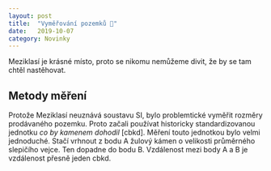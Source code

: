 ```yaml
---
layout: post
title:  "Vyměřování pozemků 📐"
date:   2019-10-07
category: Novinky
---
```


Meziklasí je krásné místo, proto se nikomu nemůžeme divit, že by se tam chtěl nastěhovat. 

## Metody měření
Protože Meziklasí neuznává soustavu SI, bylo problemtické vyměřit rozměry prodávaného pozemku. Proto začali používat historicky standardizovanou jednotku _co by kamenem dohodil_ [cbkd]. Měření touto jednotkou bylo velmi jednoduché. Stačí vrhnout z bodu A žulový kámen o velikosti průměrného slepičího vejce. Ten dopadne do bodu B. Vzdálenost mezi body A a B je vzdálenost přesně jeden cbkd. 


